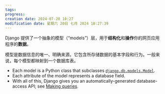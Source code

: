 ```yaml
---
tags: 
progress: 
creation date: 2024-07-20 10:27
modification date: 星期六 20日 七月 2024 10:27:39
---
```

Django 提供了一个抽象的模型（“models”）层，用于**结构化**和**操作**你的网页应用程序的**数据**。

模型是数据信息的唯一、明确来源。它包含所存储数据的基本字段和行为。一般来说，每个模型都映射到一个数据库表。

- Each model is a Python class that subclasses [`django.db.models.Model`](https://docs.djangoproject.com/zh-hans/5.0/ref/models/instances/#django.db.models.Model "django.db.models.Model").
-  Each attribute of the model represents a database field.
-  With all of this, Django gives you an automatically-generated database-access API; see [Making queries](https://docs.djangoproject.com/zh-hans/5.0/topics/db/queries/).